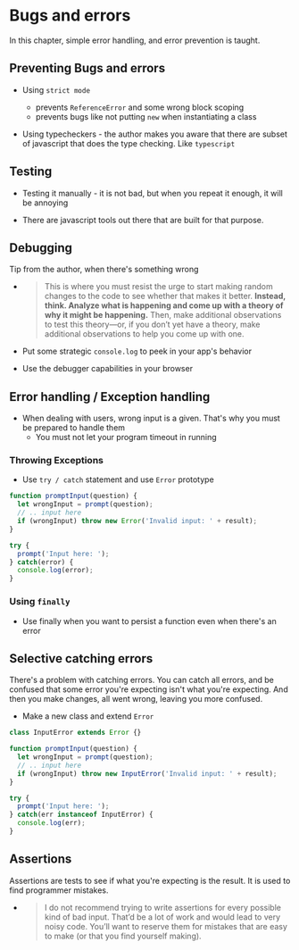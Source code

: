 # Bugs and errors

In this chapter, simple error handling, and error prevention is taught.

## Preventing Bugs and errors

* Using `strict mode` 
  * prevents `ReferenceError` and some wrong block scoping
  * prevents bugs like not putting `new` when instantiating a class

* Using typecheckers - the author makes you aware that there are subset of javascript that does the type checking. Like `typescript`

## Testing

* Testing it manually - it is not bad, but when you repeat it enough, it will be annoying

* There are javascript tools out there that are built for that purpose. 

## Debugging

Tip from the author, when there's something wrong

* > This is where you must resist the urge to start making random changes to the code to see whether that makes it better. **Instead, think. Analyze what is happening and come up with a theory of why it might be happening.** Then, make additional observations to test this theory—or, if you don’t yet have a theory, make additional observations to help you come up with one.

* Put some strategic `console.log` to peek in your app's behavior

* Use the debugger capabilities in your browser

## Error handling / Exception handling

* When dealing with users, wrong input is a given. That's why you must be prepared to handle them
  * You must not let your program timeout in running

### Throwing Exceptions

* Use `try / catch` statement and use `Error` prototype
```javascript
function promptInput(question) {
  let wrongInput = prompt(question);
  // .. input here
  if (wrongInput) throw new Error('Invalid input: ' + result);
}

try {
  prompt('Input here: ');
} catch(error) {
  console.log(error);
}
```

### Using `finally`

* Use finally when you want to persist a function even when there's an error

## Selective catching errors

There's a problem with catching errors. You can catch all errors, and be confused that some error you're expecting isn't what you're expecting. And then you make changes, all went wrong, leaving you more confused.

* Make a new class and extend `Error`
```javascript
class InputError extends Error {}

function promptInput(question) {
  let wrongInput = prompt(question);
  // .. input here
  if (wrongInput) throw new InputError('Invalid input: ' + result);
}

try {
  prompt('Input here: ');
} catch(err instanceof InputError) {
  console.log(err);
}
```

## Assertions

Assertions are tests to see if what you're expecting is the result. It is used to find programmer mistakes.

* > I do not recommend trying to write assertions for every possible kind of bad input. That’d be a lot of work and would lead to very noisy code. You’ll want to reserve them for mistakes that are easy to make (or that you find yourself making).


